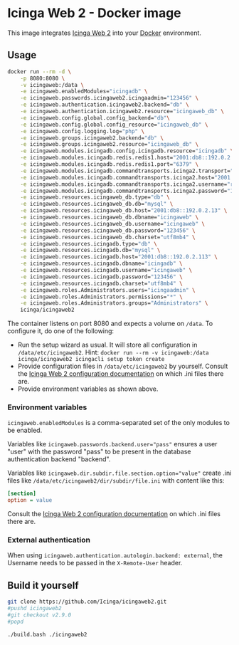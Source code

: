 <!-- Icinga Web 2 Docker image | (c) 2020 Icinga GmbH | GPLv2+ -->

# Icinga Web 2 - Docker image

This image integrates [Icinga Web 2] into your [Docker] environment.

## Usage

```bash
docker run --rm -d \
	-p 8080:8080 \
	-v icingaweb:/data \
	-e icingaweb.enabledModules="icingadb" \
	-e icingaweb.passwords.icingaweb2.icingaadmin="123456" \
	-e icingaweb.authentication.icingaweb2.backend="db" \
	-e icingaweb.authentication.icingaweb2.resource="icingaweb_db" \
	-e icingaweb.config.global.config_backend="db"\
	-e icingaweb.config.global.config_resource="icingaweb_db" \
	-e icingaweb.config.logging.log="php" \
	-e icingaweb.groups.icingaweb2.backend="db" \
	-e icingaweb.groups.icingaweb2.resource="icingaweb_db" \
	-e icingaweb.modules.icingadb.config.icingadb.resource="icingadb" \
	-e icingaweb.modules.icingadb.redis.redis1.host="2001:db8::192.0.2.18" \
	-e icingaweb.modules.icingadb.redis.redis1.port="6379" \
	-e icingaweb.modules.icingadb.commandtransports.icinga2.transport="api" \
	-e icingaweb.modules.icingadb.commandtransports.icinga2.host="2001:db8::192.0.2.9" \
	-e icingaweb.modules.icingadb.commandtransports.icinga2.username="root" \
	-e icingaweb.modules.icingadb.commandtransports.icinga2.password="123456" \
	-e icingaweb.resources.icingaweb_db.type="db" \
	-e icingaweb.resources.icingaweb_db.db="mysql" \
	-e icingaweb.resources.icingaweb_db.host="2001:db8::192.0.2.13" \
	-e icingaweb.resources.icingaweb_db.dbname="icingaweb" \
	-e icingaweb.resources.icingaweb_db.username="icingaweb" \
	-e icingaweb.resources.icingaweb_db.password="123456" \
	-e icingaweb.resources.icingaweb_db.charset="utf8mb4" \
	-e icingaweb.resources.icingadb.type="db" \
	-e icingaweb.resources.icingadb.db="mysql" \
	-e icingaweb.resources.icingadb.host="2001:db8::192.0.2.113" \
	-e icingaweb.resources.icingadb.dbname="icingadb" \
	-e icingaweb.resources.icingadb.username="icingaweb" \
	-e icingaweb.resources.icingadb.password="123456" \
	-e icingaweb.resources.icingadb.charset="utf8mb4" \
	-e icingaweb.roles.Administrators.users="icingaadmin" \
	-e icingaweb.roles.Administrators.permissions="*" \
	-e icingaweb.roles.Administrators.groups="Administrators" \
	icinga/icingaweb2
```

The container listens on port 8080 and expects a volume on `/data`.
To configure it, do one of the following:

* Run the setup wizard as usual.
  It will store all configuration in `/data/etc/icingaweb2`.
  Hint: `docker run --rm -v icingaweb:/data icinga/icingaweb2 icingacli setup token create`
* Provide configuration files in `/data/etc/icingaweb2` by yourself.
  Consult the [Icinga Web 2 configuration documentation]
  on which .ini files there are.
* Provide environment variables as shown above.

### Environment variables

`icingaweb.enabledModules` is a comma-separated set
of the only modules to be enabled.

Variables like `icingaweb.passwords.backend.user="pass"`
ensures a user "user" with the password "pass" to be present
in the database authentication backend "backend".

Variables like `icingaweb.dir.subdir.file.section.option="value"` create .ini
files like `/data/etc/icingaweb2/dir/subdir/file.ini` with content like this:

```ini
[section]
option = value
```

Consult the [Icinga Web 2 configuration documentation]
on which .ini files there are.

### External authentication

When using `icingaweb.authentication.autologin.backend: external`, the Username needs to be passed in the `X-Remote-User` header.

## Build it yourself

```bash
git clone https://github.com/Icinga/icingaweb2.git
#pushd icingaweb2
#git checkout v2.9.0
#popd

./build.bash ./icingaweb2
```

[Icinga Web 2]: https://github.com/Icinga/icingaweb2
[Docker]: https://www.docker.com
[Icinga Web 2 configuration documentation]: https://icinga.com/docs/icingaweb2/latest/doc/03-Configuration/
